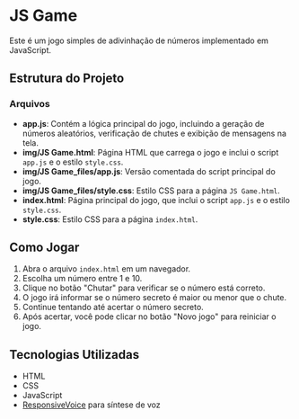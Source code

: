 # JS Game

Este é um jogo simples de adivinhação de números implementado em JavaScript.

## Estrutura do Projeto

### Arquivos

- **app.js**: Contém a lógica principal do jogo, incluindo a geração de números aleatórios, verificação de chutes e exibição de mensagens na tela.
- **img/JS Game.html**: Página HTML que carrega o jogo e inclui o script `app.js` e o estilo `style.css`.
- **img/JS Game_files/app.js**: Versão comentada do script principal do jogo.
- **img/JS Game_files/style.css**: Estilo CSS para a página `JS Game.html`.
- **index.html**: Página principal do jogo, que inclui o script `app.js` e o estilo `style.css`.
- **style.css**: Estilo CSS para a página `index.html`.

## Como Jogar

1. Abra o arquivo `index.html` em um navegador.
2. Escolha um número entre 1 e 10.
3. Clique no botão "Chutar" para verificar se o número está correto.
4. O jogo irá informar se o número secreto é maior ou menor que o chute.
5. Continue tentando até acertar o número secreto.
6. Após acertar, você pode clicar no botão "Novo jogo" para reiniciar o jogo.

## Tecnologias Utilizadas

- HTML
- CSS
- JavaScript
- [ResponsiveVoice](https://responsivevoice.org/) para síntese de voz
